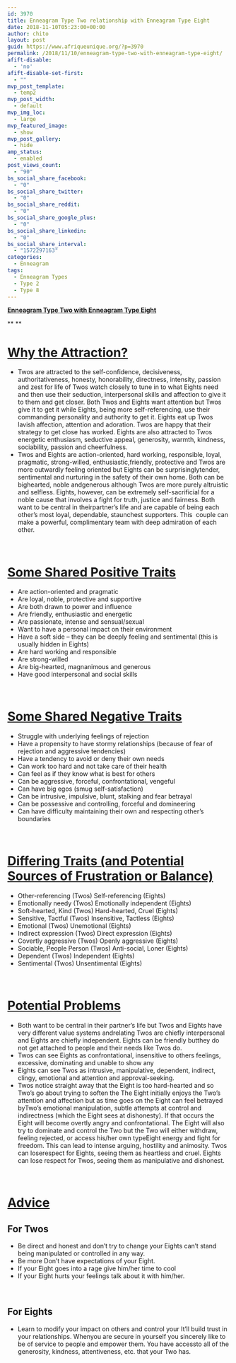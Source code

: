 ```yaml
---
id: 3970
title: Enneagram Type Two relationship with Enneagram Type Eight
date: 2018-11-10T05:23:00+00:00
author: chito
layout: post
guid: https://www.afriqueunique.org/?p=3970
permalink: /2018/11/10/enneagram-type-two-with-enneagram-type-eight/
afift-disable:
  - 'no'
afift-disable-set-first:
  - ""
mvp_post_template:
  - temp2
mvp_post_width:
  - default
mvp_img_loc:
  - large
mvp_featured_image:
  - show
mvp_post_gallery:
  - hide
amp_status:
  - enabled
post_views_count:
  - "90"
bs_social_share_facebook:
  - "0"
bs_social_share_twitter:
  - "0"
bs_social_share_reddit:
  - "0"
bs_social_share_google_plus:
  - "0"
bs_social_share_linkedin:
  - "0"
bs_social_share_interval:
  - "1572297163"
categories:
  - Enneagram
tags:
  - Enneagram Types
  - Type 2
  - Type 8
---
```

**<u>Enneagram Type Two with Enneagram Type Eight</u>**

** **

# <u>Why the Attraction?</u>

  * Twos are attracted to the self-confidence, decisiveness, authoritativeness, honesty, honorability, directness, intensity, passion and zest for life of Twos watch closely to tune in to what Eights need and then use their seduction, interpersonal skills and affection to give it to them and get closer. Both Twos and Eights want attention but Twos give it to get it while Eights, being more self-referencing, use their commanding personality and authority to get it. Eights eat up Twos lavish affection, attention and adoration. Twos are happy that their strategy to get close has worked. Eights are also attracted to Twos energetic enthusiasm, seductive appeal, generosity, warmth, kindness, sociability, passion and cheerfulness.
  * Twos and Eights are action-oriented, hard working, responsible, loyal, pragmatic, strong-willed, enthusiastic,friendly, protective and Twos are more outwardly feeling oriented but Eights can be surprisinglytender, sentimental and nurturing in the safety of their own home. Both can be bighearted, noble andgenerous although Twos are more purely altruistic and selfless. Eights, however, can be extremely self-sacrificial for a noble cause that involves a fight for truth, justice and fairness. Both want to be central in theirpartner’s life and are capable of being each other’s most loyal, dependable, staunchest supporters. This  couple can make a powerful, complimentary team with deep admiration of each other.

&nbsp;

# <u>Some Shared Positive Traits</u>

  * Are action-oriented and pragmatic
  * Are loyal, noble, protective and supportive
  * Are both drawn to power and influence
  * Are friendly, enthusiastic and energetic
  * Are passionate, intense and sensual/sexual
  * Want to have a personal impact on their environment
  * Have a soft side – they can be deeply feeling and sentimental (this is usually hidden in Eights)
  * Are hard working and responsible
  * Are strong-willed
  * Are big-hearted, magnanimous and generous
  * Have good interpersonal and social skills

&nbsp;

# <u>Some Shared Negative Traits</u>

  * Struggle with underlying feelings of rejection
  * Have a propensity to have stormy relationships (because of fear of rejection and aggressive tendencies)
  * Have a tendency to avoid or deny their own needs
  * Can work too hard and not take care of their health
  * Can feel as if they know what is best for others
  * Can be aggressive, forceful, confrontational, vengeful
  * Can have big egos (smug self-satisfaction)
  * Can be intrusive, impulsive, blunt, stalking and fear betrayal
  * Can be possessive and controlling, forceful and domineering
  * Can have difficulty maintaining their own and respecting other’s boundaries

&nbsp;

# <u>Differing Traits (and Potential Sources of Frustration or Balance)</u>

  * Other-referencing (Twos) Self-referencing (Eights)
  * Emotionally needy (Twos) Emotionally independent (Eights)
  * Soft-hearted, Kind (Twos) Hard-hearted, Cruel (Eights)
  * Sensitive, Tactful (Twos) Insensitive, Tactless (Eights)
  * Emotional (Twos) Unemotional (Eights)
  * Indirect expression (Twos) Direct expression (Eights)
  * Covertly aggressive (Twos) Openly aggressive (Eights)
  * Sociable, People Person (Twos) Anti-social, Loner (Eights)
  * Dependent (Twos) Independent (Eights)
  * Sentimental (Twos) Unsentimental (Eights)

&nbsp;

# <u>Potential Problems</u>

  * Both want to be central in their partner’s life but Twos and Eights have very different value systems andrelating Twos are chiefly interpersonal and Eights are chiefly independent. Eights can be friendly butthey do not get attached to people and their needs like Twos do.
  * Twos can see Eights as confrontational, insensitive to others feelings, excessive, dominating and unable to show any
  * Eights can see Twos as intrusive, manipulative, dependent, indirect, clingy, emotional and attention and approval-seeking.
  * Twos notice straight away that the Eight is too hard-hearted and so Two’s go about trying to soften the The Eight initially enjoys the Two’s attention and affection but as time goes on the Eight can feel betrayed byTwo’s emotional manipulation, subtle attempts at control and indirectness (which the Eight sees at dishonesty). If that occurs the Eight will become overtly angry and confrontational. The Eight will also try to dominate and control the Two but the Two will either withdraw, feeling rejected, or access his/her own typeEight energy and fight for freedom. This can lead to intense arguing, hostility and animosity. Twos can loserespect for Eights, seeing them as heartless and cruel. Eights can lose respect for Twos, seeing them as manipulative and dishonest.

&nbsp;

# <u>Advice</u>

## For Twos

  * Be direct and honest and don’t try to change your Eights can’t stand being manipulated or controlled in any way.
  * Be more Don’t have expectations of your Eight.
  * If your Eight goes into a rage give him/her time to cool
  * If your Eight hurts your feelings talk about it with him/her.

&nbsp;

## For Eights

  * Learn to modify your impact on others and control your It’ll build trust in your relationships. Whenyou are secure in yourself you sincerely like to be of service to people and empower them. You have accessto all of the generosity, kindness, attentiveness, etc. that your Two has.